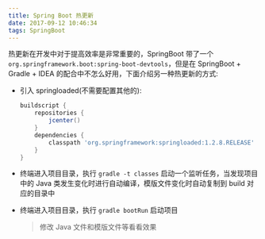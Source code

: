 ```yaml
---
title: Spring Boot 热更新
date: 2017-09-12 10:46:34
tags: SpringBoot
---
```


热更新在开发中对于提高效率是非常重要的，SpringBoot 带了一个 `org.springframework.boot:spring-boot-devtools`，但是在 SpringBoot + Gradle + IDEA 的配合中不怎么好用，下面介绍另一种热更新的方式:

* 引入 springloaded(不需要配置其他的):

  ```groovy
  buildscript {
      repositories {
          jcenter()
      }
      dependencies {
          classpath 'org.springframework:springloaded:1.2.8.RELEASE'
      }
  }
  ```

* 终端进入项目目录，执行 `gradle -t classes` 启动一个监听任务，当发现项目中的 Java 类发生变化时进行自动编译，模版文件变化时自动复制到 build 对应的目录中

* 终端进入项目目录，执行 `gradle bootRun` 启动项目

  > 修改 Java 文件和模版文件等看看效果

